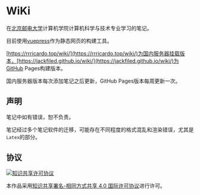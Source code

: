 # WiKi

在[北京邮电大学](https://www.bupt.edu.cn)计算机学院计算机科学与技术专业学习的笔记。

目前使用[vuepress](https://vuepress.vuejs.org/zh/)作为静态网页的构建工具。

[https://rrricardo.top/wiki/](https://rrricardo.top/wiki/)为国内服务器挂载版本，[https://jackfiled.github.io/wiki/](https://jackfiled.github.io/wiki/)为GitHub Pages构建版本。

国内服务器版本每次添加笔记之后更新，GitHub Pages版本每周更新一次。

## 声明

笔记中如有错误，恕不负责。

笔记经过多个笔记软件的迁移，可能存在不同程度的格式混乱和渲染错误，尤其是`Latex`的部分。

## 协议

<a rel="license" href="http://creativecommons.org/licenses/by-sa/4.0/"><img alt="知识共享许可协议" style="border-width:0" src="https://i.creativecommons.org/l/by-sa/4.0/88x31.png" /></a>

本作品采用<a rel="license" href="http://creativecommons.org/licenses/by-sa/4.0/">知识共享署名-相同方式共享 4.0 国际许可协议</a>进行许可。
